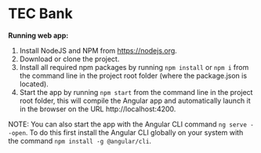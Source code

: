 # TEC Bank

**Running web app:**

1) Install NodeJS and NPM from https://nodejs.org.
2) Download or clone the project.
3) Install all required npm packages by running `npm install` or `npm i` from the command line in the project root folder (where the package.json is located).
4) Start the app by running `npm start` from the command line in the project root folder, this will compile the Angular app and automatically launch it in the browser on the URL http://localhost:4200.

NOTE: You can also start the app with the Angular CLI command `ng serve --open`. To do this first install the Angular CLI globally on your system with the command `npm install -g @angular/cli`.

